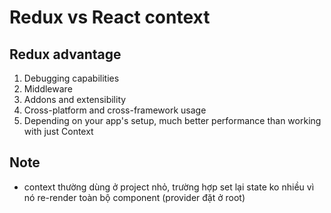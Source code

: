 # Redux vs React context

## Redux advantage
1. Debugging capabilities
2. Middleware
3. Addons and extensibility
4. Cross-platform and cross-framework usage
5. Depending on your app's setup, much better performance than working with just Context

## Note
- context thường dùng ở project nhỏ, trường hợp set lại state ko nhiều vì nó re-render toàn bộ component (provider đặt ở root)